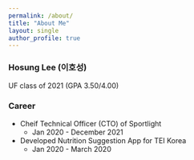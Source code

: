 ```yaml
---
permalink: /about/
title: "About Me"
layout: single
author_profile: true
---
```


### Hosung Lee (이호성)
UF class of 2021 (GPA 3.50/4.00)

### Career
- Cheif Technical Officer (CTO) of Sportlight
    - Jan 2020 - December 2021
- Developed Nutrition Suggestion App for TEI Korea 
    - Jan 2020 - March 2020
